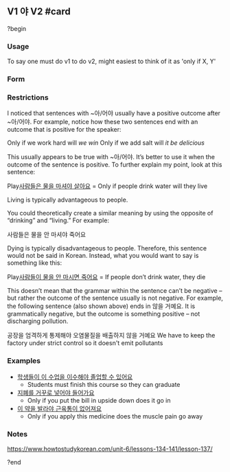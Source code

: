 ## V1 야 V2 #card
?begin
### Usage
To say one must do v1 to do v2, might easiest to think of it as 'only if X, Y'
### Form


### Restrictions
I noticed that sentences with ~아/어야 usually have a positive outcome after ~아/어야. For example, notice how these two sentences end with an outcome that is positive for the speaker:

Only if we work hard will _we win_
Only if we add salt will _it be delicious_

This usually appears to be true with ~아/어야. It’s better to use it when the outcome of the sentence is positive. To further explain my point, look at this sentence:

Play[사람들은 물을 마셔야 살아요](https://www.howtostudykorean.com/wp-content/uploads/2024/05/Lesson13724.mp3) = Only if people drink water will they live

Living is typically advantageous to people.

You could theoretically create a similar meaning by using the opposite of “drinking” and “living.” For example:

사람들은 물을 안 마셔야 죽어요

Dying is typically disadvantageous to people. Therefore, this sentence would not be said in Korean. Instead, what you would want to say is something like this:

Play[사람들이 물을 안 마시면 죽어요](https://www.howtostudykorean.com/wp-content/uploads/2024/05/Lesson13725.mp3) = If people don’t drink water, they die

This doesn’t mean that the grammar within the sentence can’t be negative – but rather the outcome of the sentence usually is not negative. For example, the following sentence (also shown above) ends in 않을 거예요. It is grammatically negative, but the outcome is something positive – not discharging pollution.

공장을 엄격하게 통제해야 오염물질을 배출하지 않을 거예요
	We have to keep the factory under strict control so it doesn't emit pollutants
### Examples
- [학생들이 이 수업을 이수해야 졸업할 수 있어요](https://www.howtostudykorean.com/wp-content/uploads/2024/05/Lesson1374.mp3)
	- Students must finish this course so they can graduate
- [지폐를 거꾸로 넣어야 들어가요](https://www.howtostudykorean.com/wp-content/uploads/2024/05/Lesson1376.mp3)
	- Only if you put the bill in upside down does it go in
- [이 약을 발라야 근육통이 없어져요](https://www.howtostudykorean.com/wp-content/uploads/2024/05/Lesson13713.mp3)
	- Only if you apply this medicine does the muscle pain go away
### Notes
https://www.howtostudykorean.com/unit-6/lessons-134-141/lesson-137/
<!--SR:!2025-07-09,18,250-->

?end